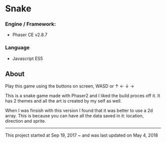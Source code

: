# Snake

### Engine / Framework:
 - Phaser CE v2.8.7

### Language
- Javascript ES5

## About
Play this game using the buttons on screen, WASD or ↑ ← ↓ →

This is a snake game made with Phaser2 and I liked the build proces off it. It has 2 themes and all the art is created by my self as well.

When I was finsish with this version I found that it was better to use a 2d array. This is because you can have all the data saved in it: location, direction and sprite.

---

This project started at Sep 19, 2017 ~ and was last updated on May 4, 2018